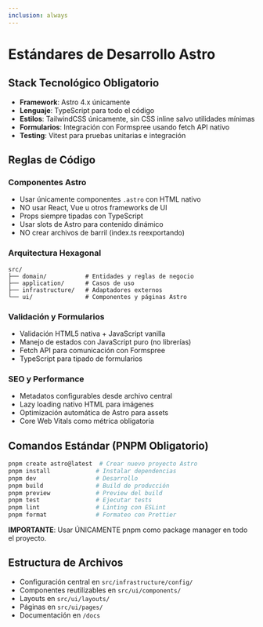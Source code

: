 ```yaml
---
inclusion: always
---
```


# Estándares de Desarrollo Astro

## Stack Tecnológico Obligatorio

- **Framework**: Astro 4.x únicamente
- **Lenguaje**: TypeScript para todo el código
- **Estilos**: TailwindCSS únicamente, sin CSS inline salvo utilidades mínimas
- **Formularios**: Integración con Formspree usando fetch API nativo
- **Testing**: Vitest para pruebas unitarias e integración

## Reglas de Código

### Componentes Astro

- Usar únicamente componentes `.astro` con HTML nativo
- NO usar React, Vue u otros frameworks de UI
- Props siempre tipadas con TypeScript
- Usar slots de Astro para contenido dinámico
- NO crear archivos de barril (index.ts reexportando)

### Arquitectura Hexagonal

```
src/
├── domain/           # Entidades y reglas de negocio
├── application/      # Casos de uso
├── infrastructure/   # Adaptadores externos
└── ui/               # Componentes y páginas Astro
```

### Validación y Formularios

- Validación HTML5 nativa + JavaScript vanilla
- Manejo de estados con JavaScript puro (no librerías)
- Fetch API para comunicación con Formspree
- TypeScript para tipado de formularios

### SEO y Performance

- Metadatos configurables desde archivo central
- Lazy loading nativo HTML para imágenes
- Optimización automática de Astro para assets
- Core Web Vitals como métrica obligatoria

## Comandos Estándar (PNPM Obligatorio)

```bash
pnpm create astro@latest  # Crear nuevo proyecto Astro
pnpm install             # Instalar dependencias
pnpm dev                 # Desarrollo
pnpm build               # Build de producción
pnpm preview             # Preview del build
pnpm test                # Ejecutar tests
pnpm lint                # Linting con ESLint
pnpm format              # Formateo con Prettier
```

**IMPORTANTE**: Usar ÚNICAMENTE pnpm como package manager en todo el proyecto.

## Estructura de Archivos

- Configuración central en `src/infrastructure/config/`
- Componentes reutilizables en `src/ui/components/`
- Layouts en `src/ui/layouts/`
- Páginas en `src/ui/pages/`
- Documentación en `/docs`
